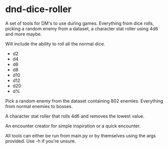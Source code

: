 # dnd-dice-roller
A set of tools for DM's to use during games. Everything from dice rolls, picking a random enemy from a dataset, a character stat roller using 4d6 and more maybe.

Will include the ability to roll all the normal dice.
- d2
- d4
- d6
- d8
- d10
- d12
- d20
- d%

Pick a random enemy from the dataset containing 802 enemies. Everything from normal enemies to bosses.

A character stat roller that rolls 4d6 and removes the lowest value.

An encounter creator for simple inspiration or a quick encounter.

All tools can either be run from main.py or by themselves using the args provided. Use -h if you're unsure.
